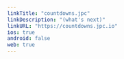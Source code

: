 ```yaml
---
linkTitle: "countdowns.jpc"
linkDescription: "(what's next)"
linkURL: "https://countdowns.jpc.io"
ios: true
android: false
web: true
---
```

